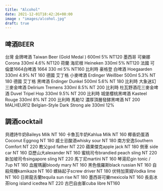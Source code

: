 ```yaml
---
title: "Alcohol"
date: 2021-12-01T18:42:26+08:00
image : "images/alcohol.jpg"
draft: true
---
```


## 啤酒BEER

台灣 金牌啤酒
Taiwan Beer (Gold Medal ) 600ml  5%  NT120
墨西哥 可樂娜
Corona  330ml  4.6%   NT120
荷蘭 海尼根
Heineken  330ml  5%   NT120
法國 可倫堡1664白啤酒
1664  330 ml  5%   NT160
比利時 豪格登 白啤酒
Hoegaarden  330ml  4.9%    NT 160
德國 艾丁格 小麥啤酒
Erdinger Weißber  500ml  5.3%   NT 180
德國 艾丁格 黑啤酒
Erdinger Dunkel  500ml  5.6%   NT 180
比利時 大象迷幻 三麥金啤酒
Delirium Tremens  330ml  8.5%  NT 200
比利時 杜瓦野酒花三麥金啤酒 
Duvel Tripel Hop  330ml  9.5%   NT 200
比利時 城堡櫻桃黑啤酒 
Kasteel Rouge  330ml  8%    NT 200
比利時 馬勒12 濃厚頂層發酵黑啤酒   NT 200
MALHEUR12  Belgian-Style Dark Strong ale  330ml  12% 


## 調酒cocktail

貝禮詩牛奶Baileys Milk   NT 160
卡魯瓦牛奶Kahlua Milk   NT 160
椰香奶蛋酒Coconut Eggnog   NT 180
威士忌酸酒whisky sour   NT 180
南方安逸Southern Comfort   NT 220
教父god father     NT 220
蘋果傑克apple jack   NT 180
側車 side car   NT 160
亞歷山大alexander   NT 160
蜜桃司令brandied peach sling   NT 220
新加坡司令singapore sling   NT 220
馬丁尼martini   NT 160
琴湯尼gin tonic / 7up  NT 160
血腥瑪麗bloody mary   NT 160
黑色俄羅斯black russian    NT 160
自殺飛機kamikaze   NT 160
螺絲起子screw driver   NT 180
伏特加萊姆Vodka lime   NT 160
日昇龍舌蘭tequila sun rise   NT 180
墨西哥可樂mexicola   NT 160
長島冰茶long island icedtea   NT 220
古巴自由軍cuba libre   NT160
